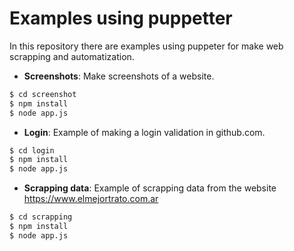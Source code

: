 # Examples using puppetter

In this repository there are examples using puppeter for make web scrapping and automatization.

- **Screenshots**: Make screenshots of a website.
```sh
$ cd screenshot
$ npm install
$ node app.js
```

- **Login**: Example of making a login validation in github.com.
```sh
$ cd login
$ npm install
$ node app.js
```

- **Scrapping data**: Example of scrapping data from the website https://www.elmejortrato.com.ar
```sh
$ cd scrapping
$ npm install
$ node app.js
```
